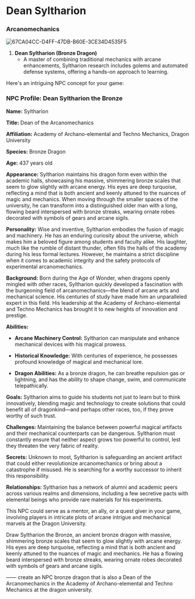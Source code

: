 # Dean Syltharion



### Arcanomechanics
![67CA04CC-D4FF-47DB-B60E-3CE34D4535F5](images/67CA04CC-D4FF-47DB-B60E-3CE34D4535F5.webp)
1. **Dean Syltharion (Bronze Dragon)**
   - A master of combining traditional mechanics with arcane enhancements, Syltharion research includes golems and automated defense systems, offering a hands-on approach to learning.

Here's an intriguing NPC concept for your game:

### NPC Profile: Dean Syltharion the Bronze

**Name:** Syltharion

**Title:** Dean of the Arcanomechanics

**Affiliation:** Academy of Archano-elemental and Techno Mechanics, Dragon University

**Species:** Bronze Dragon

**Age:** 437 years old

**Appearance:**
Syltharion maintains his dragon form even within the academic halls, showcasing his massive, shimmering bronze scales that seem to glow slightly with arcane energy. His eyes are deep turquoise, reflecting a mind that is both ancient and keenly attuned to the nuances of magic and mechanics. When moving through the smaller spaces of the university, he can transform into a distinguished older man with a long, flowing beard interspersed with bronze streaks, wearing ornate robes decorated with symbols of gears and arcane sigils.

**Personality:**
Wise and inventive, Syltharion embodies the fusion of magic and machinery. He has an enduring curiosity about the universe, which makes him a beloved figure among students and faculty alike. His laughter, much like the rumble of distant thunder, often fills the halls of the academy during his less formal lectures. However, he maintains a strict discipline when it comes to academic integrity and the safety protocols of experimental arcanomechanics.

**Background:**
Born during the Age of Wonder, when dragons openly mingled with other races, Syltharion quickly developed a fascination with the burgeoning field of arcanomechanics—the blend of arcane arts and mechanical science. His centuries of study have made him an unparalleled expert in this field. His leadership at the Academy of Archano-elemental and Techno Mechanics has brought it to new heights of innovation and prestige.

**Abilities:**

- **Arcane Machinery Control:** Syltharion can manipulate and enhance mechanical devices with his magical prowess.

- **Historical Knowledge:** With centuries of experience, he possesses profound knowledge of magical and mechanical lore.

- **Dragon Abilities:** As a bronze dragon, he can breathe repulsion gas or lightning, and has the ability to shape change, swim, and communicate telepathically.

**Goals:**
Syltharion aims to guide his students not just to learn but to think innovatively, blending magic and technology to create solutions that could benefit all of dragonkind—and perhaps other races, too, if they prove worthy of such trust.

**Challenges:**
Maintaining the balance between powerful magical artifacts and their mechanical counterparts can be dangerous. Syltharion must constantly ensure that neither aspect grows too powerful to control, lest they threaten the very fabric of reality.

**Secrets:**
Unknown to most, Syltharion is safeguarding an ancient artifact that could either revolutionize arcanomechanics or bring about a catastrophe if misused. He is searching for a worthy successor to inherit this responsibility.

**Relationships:**
Syltharion has a network of alumni and academic peers across various realms and dimensions, including a few secretive pacts with elemental beings who provide rare materials for his experiments.

This NPC could serve as a mentor, an ally, or a quest giver in your game, involving players in intricate plots of arcane intrigue and mechanical marvels at the Dragon University.


 Draw Syltharion the Bronze, an ancient bronze dragon with massive, shimmering bronze scales that seem to glow slightly with arcane energy. His eyes are deep turquoise, reflecting a mind that is both ancient and keenly attuned to the nuances of magic and mechanics. He has a flowing beard interspersed with bronze streaks, wearing ornate robes decorated with symbols of gears and arcane sigils.

——
create an NPC bronze dragon that is also a Dean of the Arcanomechanics in the Academy of Archano-elemental and Techno Mechanics at the dragon university.
